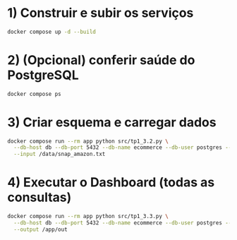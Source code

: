 # 1) Construir e subir os serviços
```bash
docker compose up -d --build
```
# 2) (Opcional) conferir saúde do PostgreSQL
```bash
docker compose ps
```
# 3) Criar esquema e carregar dados
```bash
docker compose run --rm app python src/tp1_3.2.py \
  --db-host db --db-port 5432 --db-name ecommerce --db-user postgres --db-pass postgres \
  --input /data/snap_amazon.txt
```
# 4) Executar o Dashboard (todas as consultas)
```bash
docker compose run --rm app python src/tp1_3.3.py \
  --db-host db --db-port 5432 --db-name ecommerce --db-user postgres --db-pass postgres \
  --output /app/out
  ```
